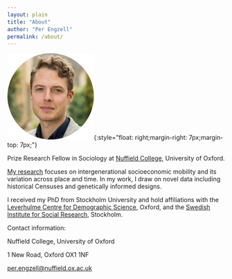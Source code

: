 ```yaml
---
layout: plain
title: "About"
author: "Per Engzell"
permalink: /about/
---
```


![Per Engzell](RLo1h9iz.jpg){:style="float: right;margin-right: 7px;margin-top: 7px;"}

Prize Research Fellow in Sociology at [Nuffield College](https://www.nuffield.ox.ac.uk), University of Oxford.

[My research](https://pengzell.github.io/inprogress/) focuses on intergenerational socioeconomic mobility and its variation across place and time. In my work, I draw on novel data including historical Censuses and genetically informed designs. 

I received my PhD from Stockholm University and hold  affiliations with the [Leverhulme Centre for Demographic Science](http://www.demographicscience.ox.ac.uk), Oxford, and the [Swedish Institute for Social Research](https://www.sofi.su.se/english/), Stockholm.

Contact information: 

Nuffield College, University of Oxford

1 New Road, Oxford OX1 1NF

[per.engzell@nuffield.ox.ac.uk](mailto:per.engzell@nuffield.ox.ac.uk)
